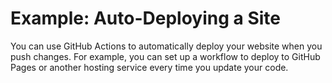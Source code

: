 # Example: Auto-Deploying a Site

You can use GitHub Actions to automatically deploy your website when you push changes. For example, you can set up a workflow to deploy to GitHub Pages or another hosting service every time you update your code.
